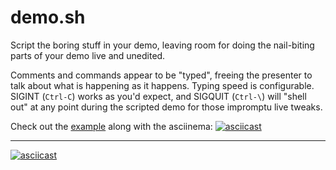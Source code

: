 # demo.sh

Script the boring stuff in your demo, leaving room for doing the nail-biting
parts of your demo live and unedited.

Comments and commands appear to be "typed", freeing the presenter to talk
about what is happening as it happens. Typing speed is configurable.
SIGINT (`Ctrl-C`) works as you'd expect, and SIGQUIT (`Ctrl-\`) will
"shell out" at any point during the scripted demo for those impromptu live
tweaks.

Check out the [example](example.sh) along with the asciinema:
[![asciicast](https://asciinema.org/a/121689.png)](https://asciinema.org/a/121689)

---

[![asciicast](https://asciinema.org/a/121688.png)](https://asciinema.org/a/121688)
